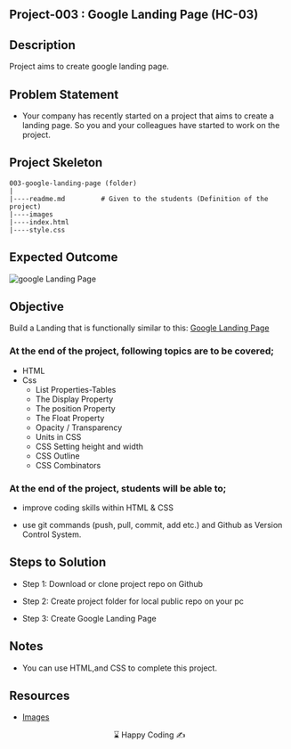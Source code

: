 

## Project-003 : Google Landing Page (HC-03)

## Description

Project aims to create google landing page.

## Problem Statement

- Your company has recently started on a project that aims to create a landing page. So you and your colleagues have started to work on the project.

## Project Skeleton

```
003-google-landing-page (folder)
|
|----readme.md         # Given to the students (Definition of the project)
|----images
|----index.html
|----style.css
```

## Expected Outcome

![google Landing Page](google-landing.png)

## Objective

Build a Landing that is functionally similar to this: [Google Landing Page](https://anthonyins.github.io/google-landing/)

### At the end of the project, following topics are to be covered;

- HTML
- Css
  - List Properties-Tables
  - The Display Property
  - The position Property
  - The Float Property
  - Opacity / Transparency
  - Units in CSS
  - CSS Setting height and width
  - CSS Outline
  - CSS Combinators

### At the end of the project, students will be able to;

- improve coding skills within HTML & CSS

- use git commands (push, pull, commit, add etc.) and Github as Version Control System.

## Steps to Solution

- Step 1: Download or clone project repo on Github

- Step 2: Create project folder for local public repo on your pc

- Step 3: Create Google Landing Page

## Notes

- You can use HTML,and CSS to complete this project.

## Resources

- [Images](./images)

<center> ⌛ Happy Coding  ✍ </center>
